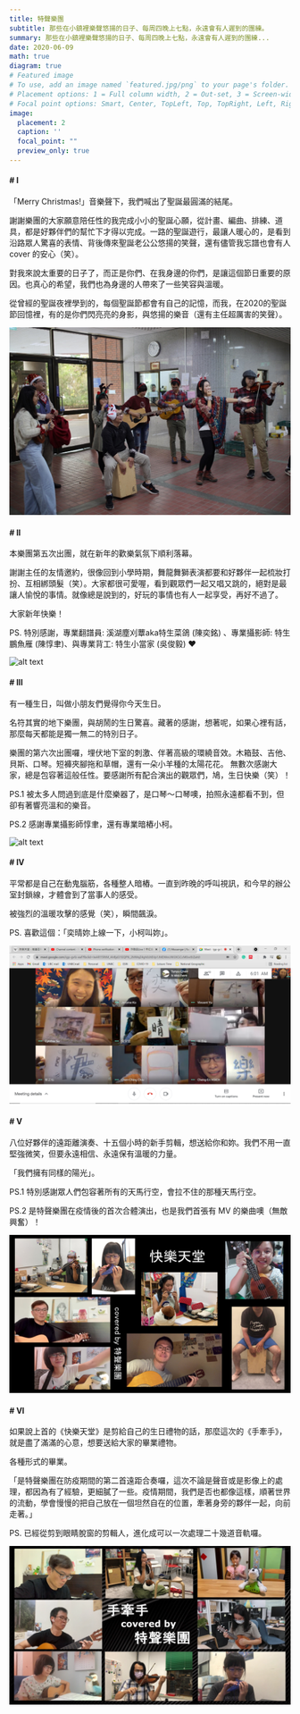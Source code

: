 ```yaml
---
title: 特聲樂團
subtitle: 那些在小鎮裡樂聲悠揚的日子、每周四晚上七點，永遠會有人遲到的團練。
summary: 那些在小鎮裡樂聲悠揚的日子、每周四晚上七點，永遠會有人遲到的團練...
date: 2020-06-09
math: true
diagram: true
# Featured image
# To use, add an image named `featured.jpg/png` to your page's folder.
# Placement options: 1 = Full column width, 2 = Out-set, 3 = Screen-width
# Focal point options: Smart, Center, TopLeft, Top, TopRight, Left, Right, BottomLeft, Bottom, BottomRight
image:
  placement: 2
  caption: ''
  focal_point: ""
  preview_only: true
---
```



#### # I
「Merry Christmas!」音樂聲下，我們喊出了聖誕最圓滿的結尾。

謝謝樂團的大家願意陪任性的我完成小小的聖誕心願，從計畫、編曲、排練、道具，都是好夥伴們的幫忙下才得以完成。一路的聖誕遊行，最讓人暖心的，是看到沿路眾人驚喜的表情、背後傳來聖誕老公公悠揚的笑聲，還有儘管我忘譜也會有人 cover 的安心（笑）。

對我來說太重要的日子了，而正是你們、在我身邊的你們，是讓這個節日重要的原因。也真心的希望，我們也為身邊的人帶來了一些笑容與溫暖。

從曾經的聖誕夜裡學到的，每個聖誕節都會有自己的記憶，而我，在2020的聖誕節回憶裡，有的是你們閃亮亮的身影，與悠揚的樂音（還有主任超厲害的笑聲）。

![alt text](featured.JPG "")

#### # II
本樂團第五次出團，就在新年的歡樂氣氛下順利落幕。

謝謝主任的友情邀約，很像回到小學時期，舞龍舞獅表演都要和好夥伴一起梳妝打扮、互相綁頭髮（笑）。大家都很可愛喔，看到觀眾們一起又唱又跳的，絕對是最讓人愉悅的事情。就像總是說到的，好玩的事情也有人一起享受，再好不過了。

大家新年快樂！

PS. 特別感謝，專業翻譜員: 溪湖塵刈蕈aka特生菜鴿 (陳奕銘) 、專業攝影師: 特生鵬魚雁 (陳惇聿)、與專業背工: 特生小當家 (吳俊毅) ❤

![alt text](IMG_0674.jpg "")

#### # III
有一種生日，叫做小朋友們覺得你今天生日。

名符其實的地下樂團，與胡鬧的生日驚喜。藏著的感謝，想著呢，如果心裡有話，那麼每天都能是獨一無二的特別日子。

樂團的第六次出團囉，埋伏地下室的刺激、伴著高級的環繞音效。木箱鼓、吉他、貝斯、口琴。短褲夾腳拖和草帽，還有一朵小羊種的太陽花花。
無數次感謝大家，總是包容著這般任性。要感謝所有配合演出的觀眾們，鳩，生日快樂（笑）！

PS.1 被太多人問過到底是什麼樂器了，是口琴～口琴噢，拍照永遠都看不到，但卻有著響亮溫和的樂音。

PS.2 感謝專業攝影師惇聿，還有專業暗樁小柯。

![alt text](IMG_1398.jpg "")


#### # IV
平常都是自己在動鬼腦筋，各種整人暗樁。一直到昨晚的呼叫視訊，和今早的辦公室封鎖線，才體會到了當事人的感受。

被強烈的溫暖攻擊的感覺（笑），瞬間飆淚。

PS. 喜歡這個：「奕晴妳上線一下，小柯叫妳」。

![alt text](IMG_6666.png "")

#### # V
八位好夥伴的遠距離演奏、十五個小時的新手剪輯，想送給你和妳。我們不用一直堅強微笑，但要永遠相信、永遠保有溫暖的力量。

「我們擁有同樣的陽光」。

PS.1 特別感謝眾人們包容著所有的天馬行空，會拉不住的那種天馬行空。

PS.2 是特聲樂團在疫情後的首次合體演出，也是我們首張有 MV 的樂曲噢（無敵興奮）！

![alt text](IMG_2222.png "")

#### # VI
如果說上首的《快樂天堂》是剪給自己的生日禮物的話，那麼這次的《手牽手》，就是盡了滿滿的心意，想要送給大家的畢業禮物。

各種形式的畢業。

「是特聲樂團在防疫期間的第二首遠距合奏囉，這次不論是聲音或是影像上的處理，都因為有了經驗，更細膩了一些。疫情期間，我們是否也都像這樣，順著世界的流動，學會慢慢的把自己放在一個坦然自在的位置，牽著身旁的夥伴一起，向前走著。」

PS. 已經從剪到眼睛脫窗的剪輯人，進化成可以一次處理二十幾道音軌囉。

![alt text](IMG_1111.png)
